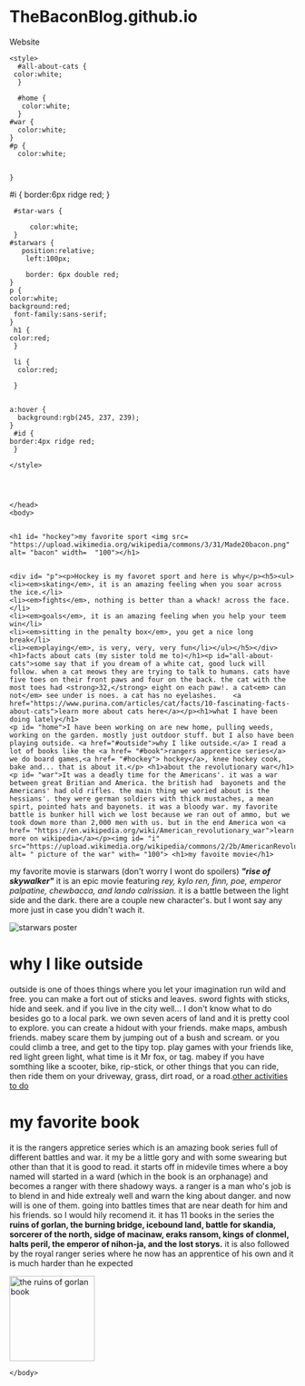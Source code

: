 # TheBaconBlog.github.io
Website
<!DOCTYPE html>
<html>
    <head>
        <meta charset="utf-8">
        <title>Bacon Blog</title> 
    
    <style>
      #all-about-cats {  
     color:white;
      } 
    
      #home {  
       color:white; 
      } 
    #war {
      color:white;  
    }  
    #p {
      color:white;  
    
     
    }
   #i {
    border:6px ridge red;
   }    
        
     #star-wars {   
     
         color:white;
     }  
    #starwars {
       position:relative; 
        left:100px;
    
        border: 6px double red;
    }  
    p {  
    color:white;
    background:red;
     font-family:sans-serif;   
    }   
     h1 {   
    color:red;
     }   
        
     li {
      color:red;   
         
     }   
    
     
    a:hover {
      background:rgb(245, 237, 239);  
    }   
     #id {   
    border:4px ridge red;
     }
        
    </style>
        
    
        
        
    </head>
    <body>
    
    
    <h1 id= "hockey">my favorite sport <img src= "https://upload.wikimedia.org/wikipedia/commons/3/31/Made20bacon.png" alt= "bacon" width=  "100"></h1>
    

    <div id= "p"><p>Hockey is my favoret sport and here is why</p><h5><ul><li><em>skating</em>, it is an amazing feeling when you soar across the ice.</li>
    <li><em>fights</em>, nothing is better than a whack! across the face.</li>
    <li><em>goals</em>, it is an amazing feeling when you help your teem win</li>   
    <li><em>sitting in the penalty box</em>, you get a nice long break</li>  
    <li><em>playing</em>, is very, very, very fun</li></ul></h5></div><h1>facts about cats (my sister told me to)</h1><p id="all-about-cats">some say that if you dream of a white cat, good luck will follow. when a cat meows they are trying to talk to humans. cats have five toes on their front paws and four on the back. the cat with the most toes had <strong>32,</strong> eight on each paw!. a cat<em> can not</em> see under is noes. a cat has no eyelashes.    <a href="https://www.purina.com/articles/cat/facts/10-fascinating-facts-about-cats">learn more about cats here</a></p><h1>what I have been doing lately</h1>  
    <p id= "home">I have been working on are new home, pulling weeds, working on the garden. mostly just outdoor stuff. but I also have been playing outside. <a href="#outside">why I like outside.</a> I read a lot of books like the <a href= "#book">rangers apprentice series</a> we do board games,<a href= "#hockey"> hockey</a>, knee hockey cook, bake and... that is about it.</p> <h1>about the revolutionary war</h1><p id= "war">It was a deadly time for the Americans'. it was a war between great Britian and America. the british had  bayonets and the Americans' had old rifles. the main thing we woried about is the hessians'. they were german soldiers with thick mustaches, a mean spirt, pointed hats and bayonets. it was a bloody war. my favorite battle is bunker hill wich we lost because we ran out of ammo, but we took down more than 2,000 men with us. but in the end America won <a href= "https://en.wikipedia.org/wiki/American_revolutionary_war">learn more on wikipedia</a></p><img id= "i" src="https://upload.wikimedia.org/wikipedia/commons/2/2b/AmericanRevolutionaryWarMon.jpg" alt= " picture of the war" with= "100"> <h1>my favoite movie</h1>      
 <p id= "star-wars">my favorite movie is starwars (don't worry I wont do spoilers) <strong><em>"rise of skywalker"</em></strong> it is an epic movie featuring <em> rey, kylo ren, finn, poe, emperor palpatine, chewbacca, and lando calrissian.</em> it is a battle between the light side and the dark. there are a couple new character's. but I wont say any more just in case you didn't wach it.</p><img id= "starwars" src= "https://upload.wikimedia.org/wikipedia/en/a/af/Star_Wars_The_Rise_of_Skywalker_poster.jpg" alt= "starwars poster">  <h1 id="outside">why I like outside</h1> 
   <p>outside is one of thoes things where you let your imagination run wild and free. you can make a fort out of sticks and leaves. sword fights with sticks, hide and seek. and if you live in the city well... I don't know what to do besides go to a local park. we own seven acers of land and it is pretty cool to explore. you can create a hidout with your friends. make maps, ambush friends. mabey scare them by jumping out of a bush and scream. or you could climb a tree, and get to the tipy top. play games with your friends like, red light green light, what time is it Mr fox, or tag. mabey if you have somthing like a scooter, bike, rip-stick, or other things that you can ride, then ride them on your driveway, grass, dirt road, or a road.<a href="https://morningchores.com/fun-backyard-activities/">other activities to do</a> </p><h1 id= "book">my favorite book</h1>    
     <p>it is the rangers appretice series which is an amazing book series full of different battles and war. it my be a little gory and with some swearing but other than that it is good to read. it starts off in midevile times where a boy named will started in a ward (which in the book is an orphanage) and becomes a ranger with there shadowy ways. a ranger is a man who's job is to blend in and hide extrealy well and warn the king about danger. and now will is one of them. going into battles times that are near death for him and his friends. so I would hily recomend it. it has 11 books in the series the <strong>ruins of gorlan, the burning bridge, icebound land, battle for skandia, sorcerer of the north, sidge of macinaw,  eraks ransom, kings of clonmel, halts peril, the emperor of nihon-ja, and the lost storys.</strong> it is also followed by the royal ranger series where he now has an apprentice of his own and it is much harder than he expected</p>   
  <img id= "id" src= "https://upload.wikimedia.org/wikipedia/en/d/d8/The_Ruins_of_Gorlan.jpg" alt= "the ruins of gorlan book" width="150">      
    
        
        
    </body>
</html>
